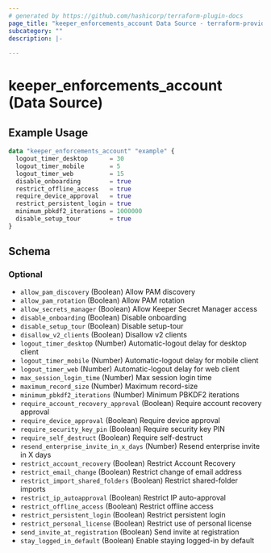 ```yaml
---
# generated by https://github.com/hashicorp/terraform-plugin-docs
page_title: "keeper_enforcements_account Data Source - terraform-provider-keeper"
subcategory: ""
description: |-
  
---
```


# keeper_enforcements_account (Data Source)



## Example Usage

```terraform
data "keeper_enforcements_account" "example" {
  logout_timer_desktop      = 30
  logout_timer_mobile       = 5
  logout_timer_web          = 15
  disable_onboarding        = true
  restrict_offline_access   = true
  require_device_approval   = true
  restrict_persistent_login = true
  minimum_pbkdf2_iterations = 1000000
  disable_setup_tour        = true
}
```

<!-- schema generated by tfplugindocs -->
## Schema

### Optional

- `allow_pam_discovery` (Boolean) Allow PAM discovery
- `allow_pam_rotation` (Boolean) Allow PAM rotation
- `allow_secrets_manager` (Boolean) Allow Keeper Secret Manager access
- `disable_onboarding` (Boolean) Disable onboarding
- `disable_setup_tour` (Boolean) Disable setup-tour
- `disallow_v2_clients` (Boolean) Disallow v2 clients
- `logout_timer_desktop` (Number) Automatic-logout delay for desktop client
- `logout_timer_mobile` (Number) Automatic-logout delay for mobile client
- `logout_timer_web` (Number) Automatic-logout delay for web client
- `max_session_login_time` (Number) Max session login time
- `maximum_record_size` (Number) Maximum record-size
- `minimum_pbkdf2_iterations` (Number) Minimum PBKDF2 iterations
- `require_account_recovery_approval` (Boolean) Require account recovery approval
- `require_device_approval` (Boolean) Require device approval
- `require_security_key_pin` (Boolean) Require security key PIN
- `require_self_destruct` (Boolean) Require self-destruct
- `resend_enterprise_invite_in_x_days` (Number) Resend enterprise invite in X days
- `restrict_account_recovery` (Boolean) Restrict Account Recovery
- `restrict_email_change` (Boolean) Restrict change of email address
- `restrict_import_shared_folders` (Boolean) Restrict shared-folder imports
- `restrict_ip_autoapproval` (Boolean) Restrict IP auto-approval
- `restrict_offline_access` (Boolean) Restrict offline access
- `restrict_persistent_login` (Boolean) Restrict persistent login
- `restrict_personal_license` (Boolean) Restrict use of personal license
- `send_invite_at_registration` (Boolean) Send invite at registration
- `stay_logged_in_default` (Boolean) Enable staying logged-in by default
